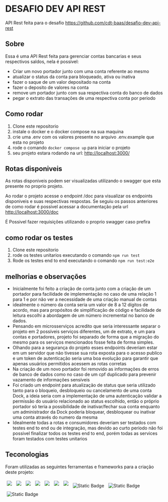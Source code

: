 # DESAFIO DEV API REST

API Rest feita para o desafio <https://github.com/cdt-baas/desafio-dev-api-rest>

## Sobre

Essa é uma API Rest feita para gerenciar contas bancarias e seus respectivos saldos, nela é possivel:

- Criar um novo portador junto com uma conta referente ao mesmo
- atualizar o status da conta para bloqueado, ativa ou inativa
- fazer o saque de um valor depositado na conta
- fazer o deposito de valores na conta
- remove um portador junto com sua respectiva conta do banco de dados
- pegar o extrato das transações de uma respectiva conta por periodo

## Como rodar

1. Clone este repositorio
2. instale o docker e o docker compose na sua maquina
3. crie uma .env com os valores presente no arquivo .env.example que esta no projeto
4. rode o comando `docker compose up` para iniciar o projeto
5. seu projeto estara rodando na url: <http://localhost:3000/>

## Rotas disponiveis

As rotas disponiveis podem ser visualizadas utilizando o swagger que esta presente no proprio projeto.

Ao rodar o projeto acesse o endpoint /doc para visualizar os endpoints disponiveis e suas respectivas respostas. Se seguiu os passos anteriores de como rodar é possivel acessar a documentação pela url <http://localhost:3000/doc>

É Possivel fazer requisições utilizando o proprio swagger caso prefira

## como rodar os testes

1. Clone este repositorio
2. rode os testes unitarios executando o comando `npm run test`
3. Rode os testes end to end executando o comando `npm run test:e2e`

## melhorias e observações

- Inicialmente foi feito a criação de conta junto com a criação de um portador para facilidade de implementação no caso de uma relação 1 para 1 e por não ver a necessidade de uma criação manual de contas
- idealmente o número da conta seria um valor de 8 a 12 dígitos de acordo, mas para propósitos de simplificação de código e facilidade de leitura escolhi a abordagem de um número incremental no banco de dados.
- Pensando em microsserviços acredito que seria interessante separar o projeto em 2 possíveis serviços diferentes, um de extrato, e um para contas e portadores, projeto foi separado de forma que a migração do mesmo para os serviços mencionados fosse feita de forma simples.
- Olhando para a segurança do projeto esses endpoints deveriam estar em um servidor que não tivesse sua rota exposta para o acesso publico e um token de autenticação seria uma boa evolução para garantir que apenas usuários permitidos acessem as rotas corretas
- Na criação de um novo portador foi removido as informações de erros de banco de dados como no caso de um cpf duplicado para prevenir vazamento de informações sensíveis
- Foi criado um endpoint para atualização de status que seria utilizado tanto para o bloqueio, desbloqueio ou cancelamento de uma conta Dock, a ideia seria com a implementação de uma autenticação validar a permissão do usuário relacionado ao status escolhido, então o próprio portador só teria a possibilidade de inativar/fechar sua conta enquanto um administrador da Dock poderia bloquear, desbloquear ou inativar uma conta através do numero da mesma
- Idealmente todas a rotas e consumidores deveriam ser testados com testes end to end ou de integração, mas devido ao curto periodo não foi possivel finalizar todos os testes end to end, porém todas as services foram testados com testes unitarios

## Teconologias

Foram utilizadas as seguintes ferramentas e frameworks para a criação deste projeto:<br>

<p>
  <img style='margin: 5px;' src='https://img.shields.io/badge/Node.js-339933?style=for-the-badge&logo=nodedotjs&logoColor=white'>
  <img style='margin: 5px;' src='https://img.shields.io/badge/TypeScript-007ACC?style=for-the-badge&logo=typescript&logoColor=whiteE'>
  <img style='margin: 5px;' src='https://img.shields.io/badge/PostgreSQL-000?style=for-the-badge&logo=postgresql'>
  <img style='margin: 5px;' src="https://img.shields.io/badge/Jest-C21325?style=for-the-badge&logo=jest&logoColor=white"/>
  <img style='margin: 5px;' src="https://img.shields.io/badge/Docker-2CA5E0?style=for-the-badge&logo=docker&logoColor=white"/>
  <img style='margin: 5px;' src="https://img.shields.io/badge/Swagger-85EA2D?style=for-the-badge&logo=Swagger&logoColor=white"/>
  <img style='margin: 5px;' src="https://img.shields.io/badge/nestjs-%23E0234E.svg?style=for-the-badge&logo=nestjs&logoColor=white"/>
  <img style='margin: 5px;' alt="Static Badge" src="https://img.shields.io/badge/RabbitMQ-FF6600?style=for-the-badge&logo=rabbitmq&logoColor=%23FFFFFF">
  <img style='margin: 5px;' alt="Static Badge" src="https://img.shields.io/badge/axios-5A29E4?style=for-the-badge&logo=axios&logoColor=%23FFFFFF">
  <img style='margin: 5px;' alt="Static Badge" src="https://img.shields.io/badge/npm-CB3837?style=for-the-badge&logo=npm&logoColor=%23FFFFFF">
  
</p>
